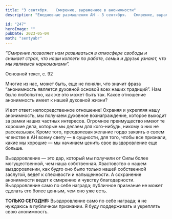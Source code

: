 ```yaml
---
title: "3 сентября.   Смирение, выраженное в анонимности"
description: "Ежедневные размышления АН - 3 сентября.   Смирение, выраженное в анонимности"

id: "247"
heroImage: ""
pubDate: 2023-05-04
moth: "sentyabr"
---
```


_“Смирение позволяет нам развиваться в атмосфере свободы и снимает страх, что
наши коллеги по работе, семьи и друзья узнают, что мы являемся наркоманами”._

Основной текст, с. 92

Многие из нас, может быть, еще не поняли, что значит фраза “анонимность
является духовной основой всех наших традиций”. Нам было любопытно, как же это
может быть так. Какое отношение анонимность имеет к нашей духовной жизни?

И вот ответ: непосредственное отношение! Охраняя и укрепляя нашу анонимность,
мы получаем духовное вознаграждение, которое выходит за рамки наших частных
интересов. Огромное преимущество имеют те хорошие дела, которые мы делаем для
кого-нибудь, никому о них не рассказывая. Кроме того, преодолевая желание
гордо заявить о своем членстве в АН всему свету — в сущности, для того, чтобы
все признали, какие мы хорошие — мы начинаем ценить свое выздоровление еще
больше.

Выздоровление — это дар, который мы получили от Силы более могущественной, чем
наша собственная. Хвастовство о нашем выздоровлении, как будто оно было только
нашей собственной заслугой, ведет к спесивости и напыщенности. А сохранение
анонимности ведет к смирению и чувству благодарности. Выздоровление само по
себе награда; публичное признание не может сделать его более ценным, чем оно
уже есть.

**ТОЛЬКО СЕГОДНЯ:** Выздоровление само по себе награда; я не нуждаюсь в
публичном признании. Я буду поддерживать и укреплять свою анонимность.
